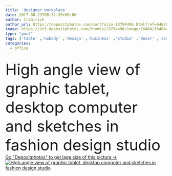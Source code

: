 ```yaml
---
title: 'designer workplace'
date: 2017-08-23T08:32:39+00:00
author: IraGirich
author_url: https://depositphotos.com/portfolio-13794496.html?ref=64678756
image: https://st3.depositphotos.com/thumbs/13794496/image/16404/164044968/api_thumb_450.jpg?forcejpeg=true
type: "post"
tags: ['table' ,'nobody' ,'design' ,'business' ,'studio' ,'decor' ,'comfortable' ,'style' ,'fashion' ,'modern' ,'creative' ,'idea' ,'office' ,'interior' ,'indoor' ,'electronics' ,'work' ,'job' ,'desk' ,'designer' ,'workplace' ,'workspace' ,'gadgets' ,'sketches' ,'High Angle View' ,'copy space' ,'desktop computer' ,'blank screen' ,'digital devices' ,'graphic tablet' ,'clothing design studio' ]
categories: 
  - office
---
```

<div aling="center">
            <font size="60"> High angle view of graphic tablet, desktop computer and sketches in fashion design studio</font>   
</div>
<div>
    <a href='https://st3.depositphotos.com/thumbs/13794496/image/16404/164044968/api_thumb_450.jpg?forcejpeg=true?ref=64678756' target=_blank > Go "Depositphotos" to get lage size of this picture ->
        <img href='https://st3.depositphotos.com/thumbs/13794496/image/16404/164044968/api_thumb_450.jpg?forcejpeg=true?ref=64678756' src='https://st3.depositphotos.com/13794496/16404/i/950/depositphotos_164044968-stock-photo-designer-workplace.jpg?forcejpeg=true' alt='High angle view of graphic tablet, desktop computer and sketches in fashion design studio' >
    </a>
</div>
